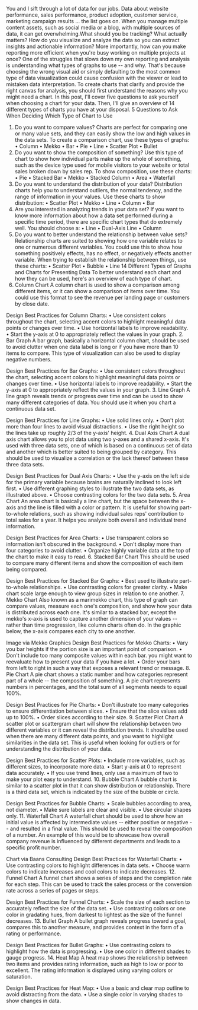 You and I sift through a lot of data for our jobs. Data about website performance, sales performance, product adoption, customer service, marketing campaign results ... the list goes on.
When you manage multiple content assets, such as social media or a blog, with multiple sources of data, it can get overwhelming.What should you be tracking? What actually matters? How do you visualize and analyze the data so you can extract insights and actionable information?
More importantly, how can you make reporting more efficient when you're busy working on multiple projects at once?
One of the struggles that slows down my own reporting and analysis is understanding what types of graphs to use -- and why. That's because choosing the wrong visual aid or simply defaulting to the most common type of data visualization could cause confusion with the viewer or lead to mistaken data interpretation.
To create charts that clarify and provide the right canvas for analysis, you should first understand the reasons why you might need a chart. In this post, I'll cover five questions to ask yourself when choosing a chart for your data.
Then, I'll give an overview of 14 different types of charts you have at your disposal.
5 Questions to Ask When Deciding Which Type of Chart to Use
1. Do you want to compare values?
Charts are perfect for comparing one or many value sets, and they can easily show the low and high values in the data sets. To create a comparison chart, use these types of graphs:
•	Column
•	Mekko
•	Bar
•	Pie
•	Line
•	Scatter Plot
•	Bullet
2. Do you want to show the composition of something?
Use this type of chart to show how individual parts make up the whole of something, such as the device type used for mobile visitors to your website or total sales broken down by sales rep.
To show composition, use these charts:
•	Pie
•	Stacked Bar
•	Mekko
•	Stacked Column
•	Area
•	Waterfall
3. Do you want to understand the distribution of your data?
Distribution charts help you to understand outliers, the normal tendency, and the range of information in your values.
Use these charts to show distribution:
•	Scatter Plot
•	Mekko
•	Line
•	Column
•	Bar
4. Are you interested in analyzing trends in your data set?
If you want to know more information about how a data set performed during a specific time period, there are specific chart types that do extremely well.
You should choose a:
•	Line
•	Dual-Axis Line
•	Column
5. Do you want to better understand the relationship between value sets?
Relationship charts are suited to showing how one variable relates to one or numerous different variables. You could use this to show how something positively effects, has no effect, or negatively effects another variable.
When trying to establish the relationship between things, use these charts:
•	Scatter Plot
•	Bubble
•	Line
14 Different Types of Graphs and Charts for Presenting Data
To better understand each chart and how they can be used, here's an overview of each type of chart.
1. Column Chart
A column chart is used to show a comparison among different items, or it can show a comparison of items over time. You could use this format to see the revenue per landing page or customers by close date.
 
Design Best Practices for Column Charts:
•	Use consistent colors throughout the chart, selecting accent colors to highlight meaningful data points or changes over time.
•	Use horizontal labels to improve readability.
•	Start the y-axis at 0 to appropriately reflect the values in your graph.
2. Bar Graph
A bar graph, basically a horizontal column chart, should be used to avoid clutter when one data label is long or if you have more than 10 items to compare. This type of visualization can also be used to display negative numbers.
 
Design Best Practices for Bar Graphs:
•	Use consistent colors throughout the chart, selecting accent colors to highlight meaningful data points or changes over time.
•	Use horizontal labels to improve readability.
•	Start the y-axis at 0 to appropriately reflect the values in your graph.
3. Line Graph
A line graph reveals trends or progress over time and can be used to show many different categories of data. You should use it when you chart a continuous data set.
 
Design Best Practices for Line Graphs:
•	Use solid lines only.
•	Don't plot more than four lines to avoid visual distractions.
•	Use the right height so the lines take up roughly 2/3 of the y-axis' height.
4. Dual Axis Chart
A dual axis chart allows you to plot data using two y-axes and a shared x-axis. It's used with three data sets, one of which is based on a continuous set of data and another which is better suited to being grouped by category. This should be used to visualize a correlation or the lack thereof between these three data sets.
 
Design Best Practices for Dual Axis Charts:
•	Use the y-axis on the left side for the primary variable because brains are naturally inclined to look left first.
•	Use different graphing styles to illustrate the two data sets, as illustrated above.
•	Choose contrasting colors for the two data sets.
5. Area Chart
An area chart is basically a line chart, but the space between the x-axis and the line is filled with a color or pattern. It is useful for showing part-to-whole relations, such as showing individual sales reps' contribution to total sales for a year. It helps you analyze both overall and individual trend information.
 
Design Best Practices for Area Charts:
•	Use transparent colors so information isn't obscured in the background.
•	Don't display more than four categories to avoid clutter.
•	Organize highly variable data at the top of the chart to make it easy to read.
6. Stacked Bar Chart
This should be used to compare many different items and show the composition of each item being compared.
 
Design Best Practices for Stacked Bar Graphs:
•	Best used to illustrate part-to-whole relationships.
•	Use contrasting colors for greater clarity.
•	Make chart scale large enough to view group sizes in relation to one another.
7. Mekko Chart
Also known as a marimekko chart, this type of graph can compare values, measure each one's composition, and show how your data is distributed across each one.
It's similar to a stacked bar, except the mekko's x-axis is used to capture another dimension of your values -- rather than time progression, like column charts often do. In the graphic below, the x-axis compares each city to one another.
 
Image via Mekko Graphics
Design Best Practices for Mekko Charts:
•	Vary you bar heights if the portion size is an important point of comparison.
•	Don't include too many composite values within each bar. you might want to reevaluate how to present your data if you have a lot. 
•	Order your bars from left to right in such a way that exposes a relevant trend or message.
8. Pie Chart
A pie chart shows a static number and how categories represent part of a whole -- the composition of something. A pie chart represents numbers in percentages, and the total sum of all segments needs to equal 100%.
 
Design Best Practices for Pie Charts:
•	Don't illustrate too many categories to ensure differentiation between slices.
•	Ensure that the slice values add up to 100%.
•	Order slices according to their size.
9. Scatter Plot Chart
A scatter plot or scattergram chart will show the relationship between two different variables or it can reveal the distribution trends. It should be used when there are many different data points, and you want to highlight similarities in the data set. This is useful when looking for outliers or for understanding the distribution of your data.
 
Design Best Practices for Scatter Plots:
•	Include more variables, such as different sizes, to incorporate more data.
•	Start y-axis at 0 to represent data accurately.
•	If you use trend lines, only use a maximum of two to make your plot easy to understand.
10. Bubble Chart
A bubble chart is similar to a scatter plot in that it can show distribution or relationship. There is a third data set, which is indicated by the size of the bubble or circle.
 
Design Best Practices for Bubble Charts:
•	Scale bubbles according to area, not diameter.
•	Make sure labels are clear and visible.
•	Use circular shapes only.
11. Waterfall Chart
A waterfall chart should be used to show how an initial value is affected by intermediate values -- either positive or negative -- and resulted in a final value. This should be used to reveal the composition of a number. An example of this would be to showcase how overall company revenue is influenced by different departments and leads to a specific profit number.
 
Chart via Baans Consulting
Design Best Practices for Waterfall Charts:
•	Use contrasting colors to highlight differences in data sets.
•	Choose warm colors to indicate increases and cool colors to indicate decreases.
12. Funnel Chart
A funnel chart shows a series of steps and the completion rate for each step. This can be used to track the sales process or the conversion rate across a series of pages or steps.
 
Design Best Practices for Funnel Charts:
•	Scale the size of each section to accurately reflect the size of the data set.
•	Use contrasting colors or one color in gradating hues, from darkest to lightest as the size of the funnel decreases.
13. Bullet Graph
A bullet graph reveals progress toward a goal, compares this to another measure, and provides context in the form of a rating or performance.
 
Design Best Practices for Bullet Graphs:
•	Use contrasting colors to highlight how the data is progressing.
•	Use one color in different shades to gauge progress.
14. Heat Map
A heat map shows the relationship between two items and provides rating information, such as high to low or poor to excellent. The rating information is displayed using varying colors or saturation.
 
Design Best Practices for Heat Map:
•	Use a basic and clear map outline to avoid distracting from the data.
•	Use a single color in varying shades to show changes in data.

